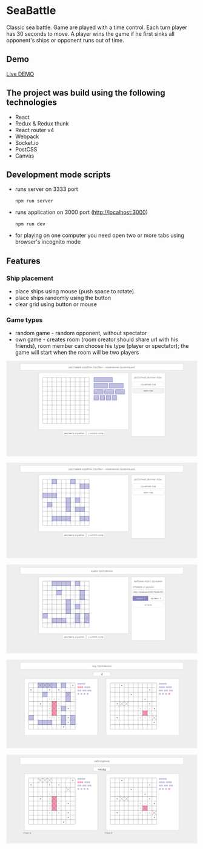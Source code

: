 # SeaBattle

Classic sea battle. Game are played with a time control. Each turn player has 30 seconds to move. 
A player wins the game if he first sinks all opponent's ships or opponent runs out of time.

## Demo
[Live DEMO](http://sea-bbattle.herokuapp.com/)

## The project was build using the following technologies
* React
* Redux & Redux thunk
* React router v4
* Webpack
* Socket.io
* PostCSS
* Canvas

## Development mode scripts

- runs server on 3333 port
    ```
    npm run server
    ```
- runs application on 3000 port ([http://localhost:3000](http://localhost:3000))
    ```
    npm run dev
    ```
- for playing on one computer you need open two or more tabs using browser's incognito mode

## Features

### Ship placement
- place ships using mouse (push space to rotate)
- place ships randomly using the button
- clear grid using button or mouse

### Game types

- random game - random opponent, without spectator
- own game - creates room (room creator should share url with his friends),
 room member can choose his type (player or spectator); 
 the game will start when the room will be two players
 
 ![](screenshots/screencapture-localhost-3000-1.png)
 
 ![](screenshots/screencapture-localhost-3000-2.png)
 
 ![](screenshots/screencapture-localhost-3000-3.png)
 
 ![](screenshots/screencapture-localhost-3000-5.png)
 
 ![](screenshots/screencapture-localhost-3000-4.png)
